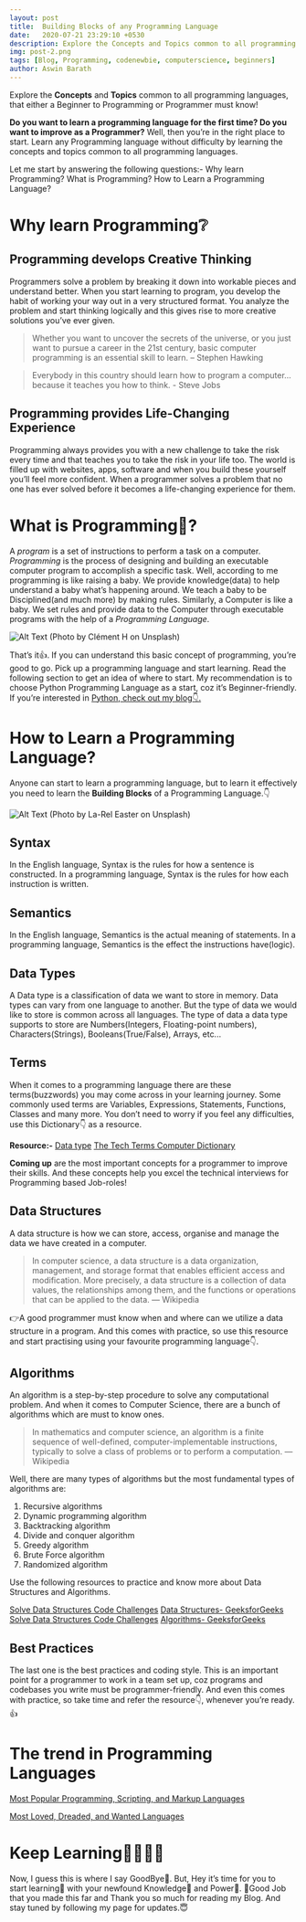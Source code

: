 ```yaml
---
layout: post
title:  Building Blocks of any Programming Language
date:   2020-07-21 23:29:10 +0530
description: Explore the Concepts and Topics common to all programming languages, that either a Beginner to Programming or Programmer must know!
img: post-2.png
tags: [Blog, Programming, codenewbie, computerscience, beginners]
author: Aswin Barath
---
```

Explore the **Concepts** and **Topics** common to all programming languages, that either a Beginner to Programming or Programmer must know!

**Do you want to learn a programming language for the first time?
Do you want to improve as a Programmer?**
Well, then you’re in the right place to start.
Learn any Programming language without difficulty by learning the concepts and topics common to all programming languages.

Let me start by answering the following questions:-
Why learn Programming?
What is Programming?
How to Learn a Programming Language?

# Why learn Programming❔

## Programming develops Creative Thinking
Programmers solve a problem by breaking it down into workable pieces and understand better. When you start learning to program, you develop the habit of working your way out in a very structured format. You analyze the problem and start thinking logically and this gives rise to more creative solutions you’ve ever given.

> Whether you want to uncover the secrets of the universe, or you just want to pursue a career in the 21st century, basic computer programming is an essential skill to learn.
– Stephen Hawking

>Everybody in this country should learn how to program a computer… because it teaches you how to think.
- Steve Jobs

## Programming provides Life-Changing Experience
Programming always provides you with a new challenge to take the risk every time and that teaches you to take the risk in your life too. The world is filled up with websites, apps, software and when you build these yourself you’ll feel more confident. When a programmer solves a problem that no one has ever solved before it becomes a life-changing experience for them.

# What is Programming🤔?

A *program* is a set of instructions to perform a task on a computer.
*Programming* is the process of designing and building an executable computer program to accomplish a specific task.
Well, according to me programming is like raising a baby. We provide knowledge(data) to help understand a baby what’s happening around. We teach a baby to be Disciplined(and much more) by making rules.
Similarly, a Computer is like a baby. We set rules and provide data to the Computer through executable programs with the help of a *Programming Language*.

![Alt Text](https://dev-to-uploads.s3.amazonaws.com/i/874h6kif4nebz62v7ovr.jpeg)
(Photo by Clément H on Unsplash)

That’s it👍. If you can understand this basic concept of programming, you’re good to go. Pick up a programming language and start learning. Read the following section to get an idea of where to start.
My recommendation is to choose Python Programming Language as a start, coz it’s Beginner-friendly. If you’re interested in [Python, check out my blog👇.](https://medium.com/techsoftware/python-programming-a-beginners-guide-4445e0876808)


# How to Learn a Programming Language?

Anyone can start to learn a programming language, but to learn it effectively you need to learn the **Building Blocks** of a Programming Language.👇

![Alt Text](https://dev-to-uploads.s3.amazonaws.com/i/vu98ax3ei4zx0verespc.jpeg)
(Photo by La-Rel Easter on Unsplash)

## Syntax
In the English language, Syntax is the rules for how a sentence is constructed.
In a programming language, Syntax is the rules for how each instruction is written.

## Semantics
In the English language, Semantics is the actual meaning of statements.
In a programming language, Semantics is the effect the instructions have(logic).

## Data Types
A Data type is a classification of data we want to store in memory.
Data types can vary from one language to another. But the type of data we would like to store is common across all languages.
The type of data a data type supports to store are Numbers(Integers, Floating-point numbers), Characters(Strings), Booleans(True/False), Arrays, etc...

## Terms
When it comes to a programming language there are these terms(buzzwords) you may come across in your learning journey. Some commonly used terms are Variables, Expressions, Statements, Functions, Classes and many more. You don’t need to worry if you feel any difficulties, use this Dictionary👇 as a resource.

**Resource:-**
[Data type](https://en.wikipedia.org/wiki/Data_type)
[The Tech Terms Computer Dictionary](https://techterms.com/)

**Coming up** are the most important concepts for a programmer to improve their skills. And these concepts help you excel the technical interviews for Programming based Job-roles!

## Data Structures
A data structure is how we can store, access, organise and manage the data we have created in a computer.

>In computer science, a data structure is a data organization, management, and storage format that enables efficient access and modification. More precisely, a data structure is a collection of data values, the relationships among them, and the functions or operations that can be applied to the data.
— Wikipedia

👉A good programmer must know when and where can we utilize a data structure in a program. And this comes with practice, so use this resource and start practising using your favourite programming language👇.

## Algorithms
An algorithm is a step-by-step procedure to solve any computational problem. And when it comes to Computer Science, there are a bunch of algorithms which are must to know ones.

>In mathematics and computer science, an algorithm is a finite sequence of well-defined, computer-implementable instructions, typically to solve a class of problems or to perform a computation.
— Wikipedia

Well, there are many types of algorithms but the most fundamental types of algorithms are:
1. Recursive algorithms
2. Dynamic programming algorithm
3. Backtracking algorithm
4. Divide and conquer algorithm
5. Greedy algorithm
6. Brute Force algorithm
7. Randomized algorithm

Use the following resources to practice and know more about Data Structures and Algorithms.

[Solve Data Structures Code Challenges](https://www.hackerrank.com/domains/data-structures)
[Data Structures- GeeksforGeeks](https://www.geeksforgeeks.org/data-structures/)
[Solve Data Structures Code Challenges](https://www.hackerrank.com/domains/algorithms)
[Algorithms- GeeksforGeeks](https://www.geeksforgeeks.org/fundamentals-of-algorithms/)

## Best Practices
The last one is the best practices and coding style.
This is an important point for a programmer to work in a team set up, coz programs and codebases you write must be programmer-friendly.
And even this comes with practice, so take time and refer the resource👇, whenever you’re ready.👍


# The trend in Programming Languages

[Most Popular Programming, Scripting, and Markup Languages](https://insights.stackoverflow.com/survey/2020https://insights.stackoverflow.com/survey/2020#technology-programming-scripting-and-markup-languages)

[Most Loved, Dreaded, and Wanted Languages](https://insights.stackoverflow.com/survey/2020#technology-most-loved-dreaded-and-wanted-languages)


# Keep Learning👨‍💻👩‍💻
Now, I guess this is where I say GoodBye👋. But, Hey it’s time for you to start learning📖 with your newfound Knowledge🧠 and Power💪.
🙂Good Job that you made this far and Thank you so much for reading my Blog. And stay tuned by following my page for updates.😇